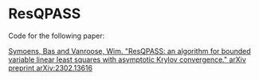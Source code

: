 # ResQPASS

Code for the following paper:

[Symoens, Bas and Vanroose, Wim. "ResQPASS: an algorithm for bounded variable linear least squares with asymptotic Krylov convergence." arXiv preprint arXiv:2302.13616][link]

[link]: https://arxiv.org/abs/2302.13616 
 
